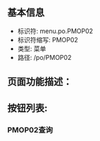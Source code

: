 
## 基本信息

- 标识符: menu.po.PMOP02
- 标识符缩写: PMOP02
- 类型: 菜单
- 路径: /po/PMOP02

## 页面功能描述：





## 按钮列表:


### PMOP02查询


